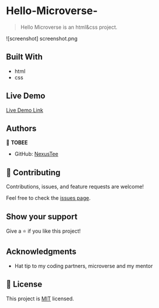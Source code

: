 # Hello-Microverse-


> Hello Microverse is an html&css project.

![screenshot]
screenshot.png




## Built With

- html
- css


## Live Demo

[Live Demo Link](https://livedemo.com)


## Authors

👤 **TOBEE**

- GitHub: <a href="https://github.com/NexusTee" target="_blank"> NexusTee</a>




## 🤝 Contributing

Contributions, issues, and feature requests are welcome!

Feel free to check the [issues page](../../issues/).

## Show your support

Give a ⭐️ if you like this project!

## Acknowledgments

- Hat tip to my coding partners, microverse  and my mentor


## 📝 License

This project is [MIT](./MIT.md) licensed.
